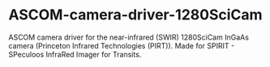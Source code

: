 # ASCOM-camera-driver-1280SciCam
 ASCOM camera driver for the near-infrared (SWIR) 1280SciCam InGaAs camera (Princeton Infrared Technologies (PIRT)). Made for SPIRIT - SPeculoos InfraRed Imager for Transits.
